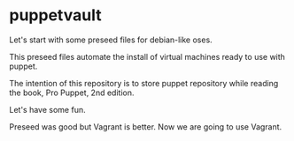 
puppetvault
===========

Let's  start with some preseed files for debian-like oses.

This preseed files automate the install of virtual machines
ready to use with puppet.

The intention of this repository is to store puppet repository
while reading the book, Pro Puppet, 2nd edition.

Let's have some fun.

Preseed was good but Vagrant is better. Now we are going to use Vagrant.

